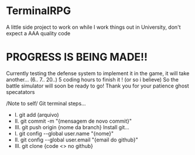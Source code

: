 # TerminalRPG
A little side project to work on while I work things out in University, don't expect a AAA quality code

# PROGRESS IS BEING MADE!!
Currently testing the defense system to implement it in the game, it will take another... (6.. 7.. 20..) 5 coding hours to finish it ! (or so i believe)
So the battle simulator will soon be ready to go!
Thank you for your patience ghost specatators
























/Note to self/
Git terminal steps...
- I. git add (arquivo)
- II. git commit -m "{mensagem de novo commit}"
- III. git push origin {nome da branch}
Install git...
- I. git config --global user.name "{nome}"
- II. git config --global user.email "{email do github}"
- III. git clone {code <> no github}
